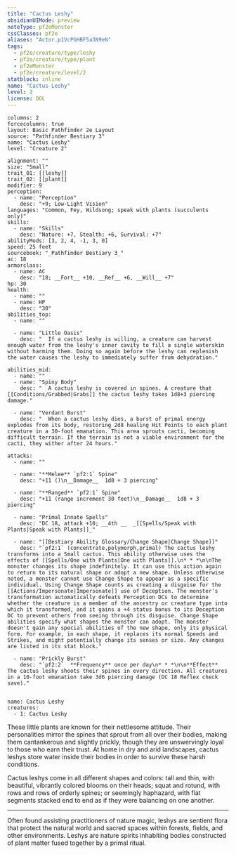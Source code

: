 ```yaml
---
title: "Cactus Leshy"
obsidianUIMode: preview
noteType: pf2eMonster
cssClasses: pf2e
aliases: "Actor.p1VcPGHBF5a3N9eN" 
tags:
  - pf2e/creature/type/leshy
  - pf2e/creature/type/plant
  - pf2eMonster
  - pf2e/creature/level/2
statblock: inline
name: "Cactus Leshy"
level: 2
license: OGL
---
```


```statblock
columns: 2
forcecolumns: true
layout: Basic Pathfinder 2e Layout
source: "Pathfinder Bestiary 3"
name: "Cactus Leshy"
level: "Creature 2"

alignment: ""
size: "Small"
trait_01: [[leshy]]
trait_02: [[plant]]
modifier: 9
perception:
  - name: "Perception"
    desc: "+9; Low-Light Vision"
languages: "Common, Fey, Wildsong; speak with plants (succulents only)"
skills:
  - name: "Skills"
    desc: "Nature: +7, Stealth: +6, Survival: +7"
abilityMods: [3, 2, 4, -1, 3, 0]
speed: 25 feet
sourcebook: "_Pathfinder Bestiary 3_"
ac: 18
armorclass:
  - name: AC
    desc: "18; __Fort__ +10, __Ref__ +6, __Will__ +7"
hp: 30
health:
  - name: ""
  - name: HP
    desc: "30"
abilities_top:
  - name: ""

  - name: "Little Oasis"
    desc: "  If a cactus leshy is willing, a creature can harvest enough water from the leshy's inner cavity to fill a single waterskin without harming them. Doing so again before the leshy can replenish the water causes the leshy to immediately suffer from dehydration."

abilities_mid:
  - name: ""
  - name: "Spiny Body"
    desc: "  A cactus leshy is covered in spines. A creature that [[Conditions/Grabbed|Grabs]] the cactus leshy takes 1d8+3 piercing damage."

  - name: "Verdant Burst"
    desc: "  When a cactus leshy dies, a burst of primal energy explodes from its body, restoring 2d8 healing Hit Points to each plant creature in a 30-foot emanation. This area sprouts cacti, becoming difficult terrain. If the terrain is not a viable environment for the cacti, they wither after 24 hours."

attacks:
  - name: ""

  - name: "**Melee** `pf2:1` Spine"
    desc: "+11 ()\n__Damage__  1d8 + 3 piercing"

  - name: "**Ranged** `pf2:1` Spine"
    desc: "+11 (range increment 30 feet)\n__Damage__  1d8 + 3 piercing"

  - name: "Primal Innate Spells"
    desc: "DC 18, attack +10; __4th __  _[[Spells/Speak with Plants|Speak with Plants]]_"

  - name: "[[Bestiary Ability Glossary/Change Shape|Change Shape]]"
    desc: "`pf2:1` (concentrate,polymorph,primal) The cactus leshy transforms into a Small cactus. This ability otherwise uses the effects of [[Spells/One with Plants|One with Plants]].\n* * *\n\nThe monster changes its shape indefinitely. It can use this action again to return to its natural shape or adopt a new shape. Unless otherwise noted, a monster cannot use Change Shape to appear as a specific individual. Using Change Shape counts as creating a disguise for the [[Actions/Impersonate|Impersonate]] use of Deception. The monster's transformation automatically defeats Perception DCs to determine whether the creature is a member of the ancestry or creature type into which it transformed, and it gains a +4 status bonus to its Deception DC to prevent others from seeing through its disguise. Change Shape abilities specify what shapes the monster can adopt. The monster doesn't gain any special abilities of the new shape, only its physical form. For example, in each shape, it replaces its normal Speeds and Strikes, and might potentially change its senses or size. Any changes are listed in its stat block."

  - name: "Prickly Burst"
    desc: "`pf2:2`  **Frequency** once per day\n* * *\n\n**Effect** The cactus leshy shoots their spines in every direction. All creatures in a 10-foot emanation take 3d6 piercing damage (DC 18 Reflex check save)."
 
```

```encounter-table
name: Cactus Leshy
creatures:
  - 1: Cactus Leshy
```



These little plants are known for their nettlesome attitude. Their personalities mirror the spines that sprout from all over their bodies, making them cantankerous and slightly prickly, though they are unswervingly loyal to those who earn their trust. At home in dry and arid landscapes, cactus leshys store water inside their bodies in order to survive these harsh conditions.

Cactus leshys come in all different shapes and colors: tall and thin, with beautiful, vibrantly colored blooms on their heads; squat and rotund, with rows and rows of orderly spines; or seemingly haphazard, with flat segments stacked end to end as if they were balancing on one another.

* * *

Often found assisting practitioners of nature magic, leshys are sentient flora that protect the natural world and sacred spaces within forests, fields, and other environments. Leshys are nature spirits inhabiting bodies constructed of plant matter fused together by a primal ritual.
